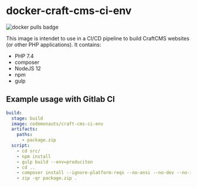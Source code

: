 # docker-craft-cms-ci-env
![docker pulls badge](https://img.shields.io/docker/pulls/codemonauts/craft-cms-ci-env)

This image is intendet to use in a CI/CD pipeline to build CraftCMS websites (or other PHP applications). It contains:
  * PHP 7.4
  * composer
  * NodeJS 12
  * npm
  * gulp

## Example usage with Gitlab CI
```yaml
build:
  stage: build
  image: codemonauts/craft-cms-ci-env
  artifacts:
    paths:
      - package.zip
  script:
    - cd src/
    - npm install
    - gulp build --env=produciton
    - cd ..
    - composer install --ignore-platform-reqs --no-ansi --no-dev --no-interaction --no-progress --no-scripts --optimize-autoloader
    - zip -qr package.zip .
```
